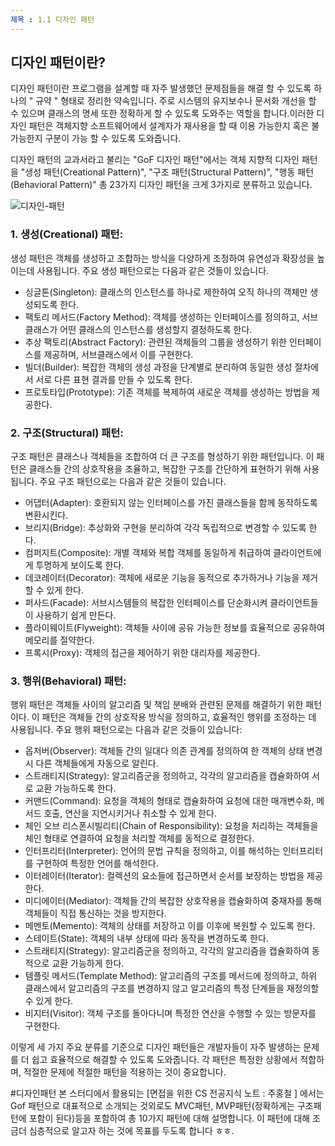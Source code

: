 ```yaml
---
제목 : 1.1 디자인 패턴
---
```



## 디자인 패턴이란?



디자인 패턴이란 프로그램을 설계할 때 자주 발생했던 문제점들을 해결 할 수 있도록 하나의 " 규약 " 형태로 정리한 약속입니다.  주로 시스템의 유지보수나 문서화 개선을 할 수 있으며 클래스의 명세 또한 정확하게 할 수 있도록 도와주는 역할을 합니다.이러한 디자인 패턴은 객체지향 소프트웨어에서 설계자가 재사용을 할 때 이용 가능한지 혹은 불가능한지 구분이 가능 할 수 있도록 도와줍니다.


디자인 패턴의 교과서라고 불리는 "GoF 디자인 패턴"에서는 객체 지향적 디자인 패턴을 "생성 패턴(Creational Pattern)", "구조 패턴(Structural Pattern)", "행동 패턴(Behavioral Pattern)" 총 23가지 디자인 패턴을 크게 3가지로 분류하고 있습니다.

![디자인-패턴](https://i.imgur.com/IYawu3X.png)

### 1. 생성(Creational) 패턴:

   생성 패턴은 객체를 생성하고 조합하는 방식을 다양하게 조정하여 유연성과 확장성을 높이는데 사용됩니다. 주요 생성 패턴으로는 다음과 같은 것들이 있습니다.

   - 싱글톤(Singleton): 클래스의 인스턴스를 하나로 제한하여 오직 하나의 객체만 생성되도록 한다.
   - 팩토리 메서드(Factory Method): 객체를 생성하는 인터페이스를 정의하고, 서브클래스가 어떤 클래스의 인스턴스를 생성할지 결정하도록 한다.
   - 추상 팩토리(Abstract Factory): 관련된 객체들의 그룹을 생성하기 위한 인터페이스를 제공하며, 서브클래스에서 이를 구현한다.
   - 빌더(Builder): 복잡한 객체의 생성 과정을 단계별로 분리하여 동일한 생성 절차에서 서로 다른 표현 결과를 만들 수 있도록 한다.
   - 프로토타입(Prototype): 기존 객체를 복제하여 새로운 객체를 생성하는 방법을 제공한다.



### 2. 구조(Structural) 패턴:

   구조 패턴은 클래스나 객체들을 조합하여 더 큰 구조를 형성하기 위한 패턴입니다. 이 패턴은 클래스들 간의 상호작용을 조율하고, 복잡한 구조를 간단하게 표현하기 위해 사용됩니다. 주요 구조 패턴으로는 다음과 같은 것들이 있습니다.

   - 어댑터(Adapter): 호환되지 않는 인터페이스를 가진 클래스들을 함께 동작하도록 변환시킨다.
   - 브리지(Bridge): 추상화와 구현을 분리하여 각각 독립적으로 변경할 수 있도록 한다.
   - 컴퍼지트(Composite): 개별 객체와 복합 객체를 동일하게 취급하여 클라이언트에게 투명하게 보이도록 한다.
   - 데코레이터(Decorator): 객체에 새로운 기능을 동적으로 추가하거나 기능을 제거할 수 있게 한다.
   - 퍼사드(Facade): 서브시스템들의 복잡한 인터페이스를 단순화시켜 클라이언트들이 사용하기 쉽게 만든다.
   - 플라이웨이트(Flyweight): 객체들 사이에 공유 가능한 정보를 효율적으로 공유하여 메모리를 절약한다.
   - 프록시(Proxy): 객체의 접근을 제어하기 위한 대리자를 제공한다.



### 3. 행위(Behavioral) 패턴:

   행위 패턴은 객체들 사이의 알고리즘 및 책임 분배와 관련된 문제를 해결하기 위한 패턴이다. 이 패턴은 객체들 간의 상호작용 방식을 정의하고, 효율적인 행위를 조정하는 데 사용됩니다. 주요 행위 패턴으로는 다음과 같은 것들이 있습니다:

   - 옵저버(Observer): 객체들 간의 일대다 의존 관계를 정의하여 한 객체의 상태 변경 시 다른 객체들에게 자동으로 알린다.
   - 스트래티지(Strategy): 알고리즘군을 정의하고, 각각의 알고리즘을 캡슐화하여 서로 교환 가능하도록 한다.
   - 커맨드(Command): 요청을 객체의 형태로 캡슐화하여 요청에 대한 매개변수화, 메서드 호출, 연산을 지연시키거나 취소할 수 있게 한다.
   - 체인 오브 리스폰시빌리티(Chain of Responsibility): 요청을 처리하는 객체들을 체인 형태로 연결하여 요청을 처리할 객체를 동적으로 결정한다.
   - 인터프리터(Interpreter): 언어의 문법 규칙을 정의하고, 이를 해석하는 인터프리터를 구현하여 특정한 언어를 해석한다.
   - 이터레이터(Iterator): 컬렉션의 요소들에 접근하면서 순서를 보장하는 방법을 제공한다.
   - 미디에이터(Mediator): 객체들 간의 복잡한 상호작용을 캡슐화하여 중재자를 통해 객체들이 직접 통신하는 것을 방지한다.
   - 메멘토(Memento): 객체의 상태를 저장하고 이를 이후에 복원할 수 있도록 한다.
   - 스테이트(State): 객체의 내부 상태에 따라 동작을 변경하도록 한다.
   - 스트래티지(Strategy): 알고리즘군을 정의하고, 각각의 알고리즘을 캡슐화하여 동적으로 교환 가능하게 한다.
   - 템플릿 메서드(Template Method): 알고리즘의 구조를 메서드에 정의하고, 하위 클래스에서 알고리즘의 구조를 변경하지 않고 알고리즘의 특정 단계들을 재정의할 수 있게 한다.
   - 비지터(Visitor): 객체 구조를 돌아다니며 특정한 연산을 수행할 수 있는 방문자를 구현한다.

이렇게 세 가지 주요 분류를 기준으로 디자인 패턴들은 개발자들이 자주 발생하는 문제를 더 쉽고 효율적으로 해결할 수 있도록 도와줍니다. 각 패턴은 특정한 상황에서 적합하며, 적절한 문제에 적절한 패턴을 적용하는 것이 중요합니다.

#디자인패턴
본 스터디에서 활용되는 [면접을 위한 CS 전공지식 노트 : 주홍철 ] 에서는 Gof 패턴으로 대표적으로 소개되는 것외로도 MVC패턴, MVP패턴(정확하게는 구조패턴에 포함이 된다)등을 포함하여 총 10가지 패턴에 대해 설명합니다. 이 패턴에 대해 조금더 심층적으로 알고자 하는 것에 목표를 두도록 합니다 ㅎㅎ. 

